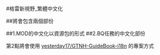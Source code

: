 #格雷新視野_繁體中文化

##將會包含兩個部份

##1.MOD的中文化以資源包的形式
##2.BQ任務的中文化部份

第2點將會使用 [yesterday17/GTNH-GuideBook-i18n](https://github.com/yesterday17/GTNH-GuideBook-i18n) 的專案方式


